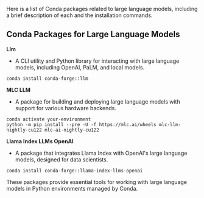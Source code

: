 Here is a list of Conda packages related to large language models, including a brief description of each and the installation commands.

## Conda Packages for Large Language Models

**Llm**

- A CLI utility and Python library for interacting with large language models, including OpenAI, PaLM, and local models.

```
conda install conda-forge::llm
```

**MLC LLM**

- A package for building and deploying large language models with support for various hardware backends.

```
conda activate your-environment
python -m pip install --pre -U -f https://mlc.ai/wheels mlc-llm-nightly-cu122 mlc-ai-nightly-cu122
```

**Llama Index LLMs OpenAI**

- A package that integrates Llama Index with OpenAI's large language models, designed for data scientists.

```
conda install conda-forge::llama-index-llms-openai
```

These packages provide essential tools for working with large language models in Python environments managed by Conda.

&#x20;
